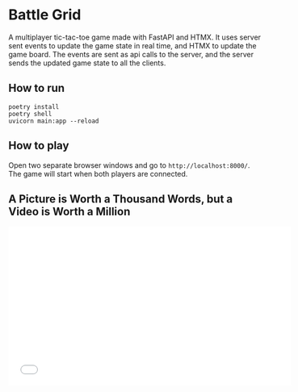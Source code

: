 # Battle Grid
A multiplayer tic-tac-toe game made with FastAPI and HTMX.
It uses server sent events to update the game state in real time, and HTMX to update the game board.
The events are sent as api calls to the server, and the server sends the updated game state to all the clients.

## How to run
```shell
poetry install
poetry shell
uvicorn main:app --reload
```

## How to play
Open two separate browser windows and go to `http://localhost:8000/`. The game will start when both players are connected.

## A Picture is Worth a Thousand Words, but a Video is Worth a Million
<iframe src="./screenrecord.mp4" width="560" height="315" frameborder="0" allowfullscreen ></iframe>

